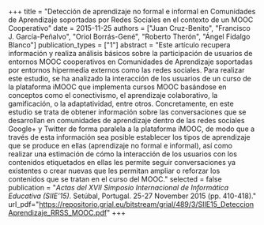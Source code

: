 +++
title = "Detección de aprendizaje no formal e informal en Comunidades de Aprendizaje soportadas por Redes Sociales en el contexto de un MOOC Cooperativo"
date = 2015-11-25
authors = ["Juan Cruz-Benito", "Francisco J. García-Peñalvo", "Oriol Borrás-Gené", "Roberto Therón", "Ángel Fidalgo Blanco"]
publication_types = ["1"]
abstract = "Este artículo recupera información y realiza análisis básicos sobre la participación de usuarios de entornos MOOC cooperativos en Comunidades de Aprendizaje soportadas por entornos hipermedia externos como las redes sociales. Para realizar este estudio, se ha analizado la interacción de los usuarios de un curso de la plataforma iMOOC que implementa cursos MOOC basándose en conceptos como el conectivismo, el aprendizaje colaborativo, la gamificación, o la adaptatividad, entre otros. Concretamente, en este estudio se trata de obtener información sobre las conversaciones que se desarrollan en comunidades de aprendizaje dentro de las redes sociales Google+ y Twitter de forma paralela a la plataforma iMOOC, de modo que a través de esta información sea posible establecer los tipos de aprendizaje que se produce en ellas (aprendizaje no formal e informal), así como realizar una estimación de cómo la interacción de los usuarios con los contenidos etiquetados en ellas les permite seguir conversaciones ya existentes o crear nuevas que les permitan ampliar o reforzar los contenidos que se tratan en el curso del MOOC."
selected = false
publication = "*Actas del XVII Simposio Internacional de Informática Educativa (SIIE’15)*. Setúbal, Portugal. 25-27 November 2015 (pp. 410-418)."
url_pdf="https://repositorio.grial.eu/bitstream/grial/489/3/SIIE15_DeteccionAprendizaje_RRSS_MOOC.pdf"
+++
